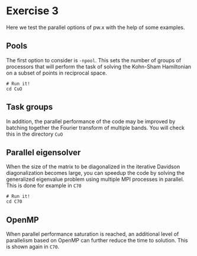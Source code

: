 # Exercise 3

Here we test the parallel options of pw.x with the help of some examples.

## Pools

The first option to consider is `-npool`. This sets the number of groups of processors that will perform the task of solving the Kohn-Sham Hamiltonian on a subset of points in reciprocal space.

    # Run it!
    cd CuO

## Task groups

In addition, the parallel performance of the code may be improved by batching together the Fourier transform of multiple bands.
You will check this in the directory `CuO`

## Parallel eigensolver

When the size of the matrix to be diagonalized in the iterative Davidson 
diagonalization becomes large, you can speedup the code by solving the 
generalized eigenvalue problem using multiple MPI processes in parallel.
This is done for example in `C70`

    # Run it!
    cd C70

## OpenMP

When parallel performance saturation is reached, an additional level of parallelism based on OpenMP can further reduce the time to solution.
This is shown again in `C70`.

